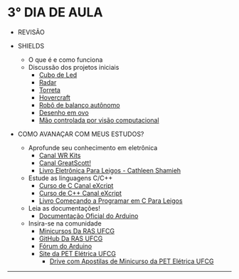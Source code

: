 # 3° DIA DE AULA

- REVISÃO

- SHIELDS
   - O que é e como funciona
   - Discussão dos projetos iniciais
      - [Cubo de Led](https://www.youtube.com/watch?v=T5Aq7cRc-mU&t=6s)
      - [Radar](https://www.youtube.com/watch?v=kQRYIH2HwfY&t=7s)
      - [Torreta](https://www.youtube.com/watch?v=WR17Wdy998s&t=138s)
      - [Hovercraft](https://www.youtube.com/watch?v=2XIG_DD4tt4&t=7s)
      - [Robô de balanço autônomo](https://www.youtube.com/watch?v=aUbBUd-hBLI&t=4s)
      - [Desenho em ovo](https://www.youtube.com/watch?v=cFJ1CX3XbK0)
      - [Mão controlada por visão computacional](https://www.youtube.com/watch?v=M59KuMRq7Ng)

- COMO AVANAÇAR COM MEUS ESTUDOS?
	-   Aprofunde seu conhecimento em eletrônica
		- [Canal WR Kits](https://www.youtube.com/watch?v=W_q_Cl-Qd5c&list=PLZ8dBTV2_5HQpKzBt3nJex3Mbk7hmhFHl)
		- [Canal GreatScott!](https://www.youtube.com/watch?v=uezoQ5fkixY&list=PLAROrg3NQn7cyu01HpOv5BWo217XWBZu0)
		- [Livro Eletrônica Para Leigos - Cathleen Shamieh](https://www.amazon.com.br/Eletrônica-Para-Leigos-Cathleen-Shamieh/dp/8576084465)
	-   Estude as linguagens C/C++
		- [Curso de C Canal eXcript](https://www.youtube.com/watch?v=FH7YrE0RjWE&list=PLesCEcYj003SwVdufCQM5FIbrOd0GG1M4)
		- [Curso de C++ Canal eXcript](https://www.youtube.com/watch?v=5W9YsbqnX0U&list=PLesCEcYj003QTw6OhCOFb1Fdl8Uiqyrqo)
		- [Livro Começando a Programar em C Para Leigos](https://www.amazon.com.br/Começando-programar-para-leigos-Gookin/dp/8576089750)
	-   Leia as documentações!
		- [Documentação Oficial do Arduino](https://docs.arduino.cc)
	-   Insira-se na comunidade
		- [Minicursos Da RAS UFCG](https://www.instagram.com/sbc.rasufcg/)
		- [GitHub Da RAS UFCG](https://github.com/ras-ufcg)
		- [Fórum do Arduino](https://forum.arduino.cc)
		- [Site da PET Elétrica UFCG](https://sites.google.com/ee.ufcg.edu.br/peteletrica/arquivo?authuser=0)
			- [Drive com Apostilas de Minicurso da PET Elétrica UFCG](https://drive.google.com/drive/folders/0B2dM3bK5fNC-fjBmQ21Xc0hPNjR1QXRsRUdOM0otM2RDdVpGZER2WDV5MEtycEZaRkxKb1U?resourcekey=0-InlMRfiA2ZanQRIEGN7jjA)


---
